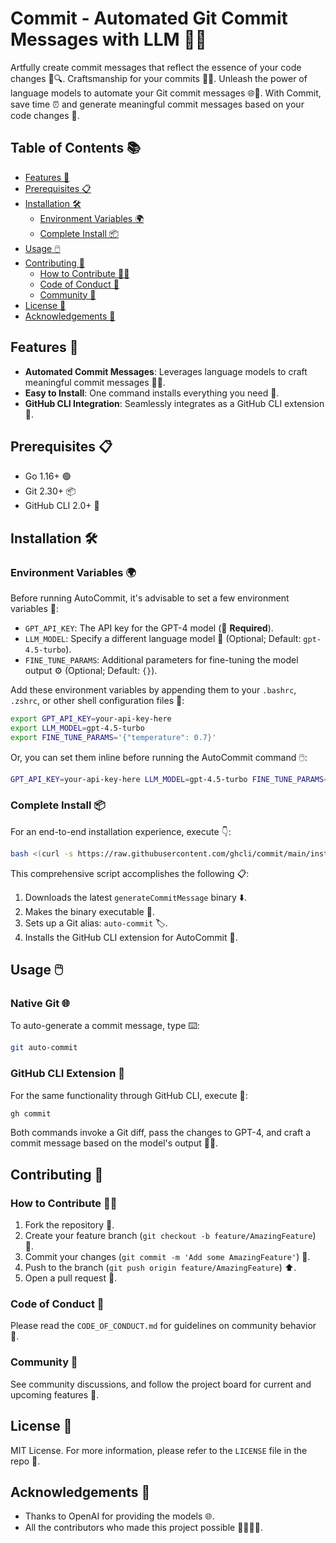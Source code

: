 # Commit - Automated Git Commit Messages with LLM 🤖📝
Artfully create commit messages that reflect the essence of your code changes 🎨🔍. Craftsmanship for your commits 👨‍🎨. Unleash the power of language models to automate your Git commit messages 🌐🤖. With Commit, save time ⏰ and generate meaningful commit messages based on your code changes 📜.

## Table of Contents 📚

- [Features 🌟](#features)
- [Prerequisites 📋](#prerequisites)
- [Installation 🛠️](#installation)
  - [Environment Variables 🌍](#environment-variables)
  - [Complete Install 📦](#complete-install)
- [Usage 🖱️](#usage)
- [Contributing 🤝](#contributing)
  - [How to Contribute 👷‍♂️](#how-to-contribute)
  - [Code of Conduct 📜](#code-of-conduct)
  - [Community 💬](#community)
- [License 📄](#license)
- [Acknowledgements 🙏](#acknowledgements)

## Features 🌟

- **Automated Commit Messages**: Leverages language models to craft meaningful commit messages 🤖💬.
- **Easy to Install**: One command installs everything you need 🚀.
- **GitHub CLI Integration**: Seamlessly integrates as a GitHub CLI extension 🔄.

## Prerequisites 📋

- Go 1.16+ 🟢
- Git 2.30+ 📦
- GitHub CLI 2.0+ 🔗

## Installation 🛠️

### Environment Variables 🌍

Before running AutoCommit, it's advisable to set a few environment variables 🔑:

- `GPT_API_KEY`: The API key for the GPT-4 model (🚨 **Required**).
- `LLM_MODEL`: Specify a different language model 🔄 (Optional; Default: `gpt-4.5-turbo`).
- `FINE_TUNE_PARAMS`: Additional parameters for fine-tuning the model output ⚙️ (Optional; Default: `{}`).

Add these environment variables by appending them to your `.bashrc`, `.zshrc`, or other shell configuration files 📄:

```bash
export GPT_API_KEY=your-api-key-here
export LLM_MODEL=gpt-4.5-turbo
export FINE_TUNE_PARAMS='{"temperature": 0.7}'
```

Or, you can set them inline before running the AutoCommit command 🖱️:

```bash
GPT_API_KEY=your-api-key-here LLM_MODEL=gpt-4.5-turbo FINE_TUNE_PARAMS='{"temperature": 0.7}' git auto-commit
```

### Complete Install 📦

For an end-to-end installation experience, execute 👇:

```bash
bash <(curl -s https://raw.githubusercontent.com/ghcli/commit/main/install.sh)
```

This comprehensive script accomplishes the following 📋:

1. Downloads the latest `generateCommitMessage` binary ⬇️.
2. Makes the binary executable 🏃.
3. Sets up a Git alias: `auto-commit` 🏷️.
4. Installs the GitHub CLI extension for AutoCommit 🔄.

## Usage 🖱️

### Native Git 🌐

To auto-generate a commit message, type ⌨️:

```bash
git auto-commit
```

### GitHub CLI Extension 🔗

For the same functionality through GitHub CLI, execute 🤖:

```bash
gh commit
```

Both commands invoke a Git diff, pass the changes to GPT-4, and craft a commit message based on the model's output 💬🎉.

## Contributing 🤝

### How to Contribute 👷‍♂️

1. Fork the repository 🍴.
2. Create your feature branch (`git checkout -b feature/AmazingFeature`) 🌳.
3. Commit your changes (`git commit -m 'Add some AmazingFeature'`) 📝.
4. Push to the branch (`git push origin feature/AmazingFeature`) ⬆️.
5. Open a pull request 🤲.

### Code of Conduct 📜

Please read the `CODE_OF_CONDUCT.md` for guidelines on community behavior 👥.

### Community 💬

See community discussions, and follow the project board for current and upcoming features 📅.

## License 📄

MIT License. For more information, please refer to the `LICENSE` file in the repo 📑.

## Acknowledgements 🙏

- Thanks to OpenAI for providing the models 🌐.
- All the contributors who made this project possible 👨‍👩‍👧‍👦.

